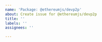 ```yaml
---
name: 'Package: @ethereumjs/devp2p'
about: Create issue for @ethereumjs/devp2p
title: ''
labels: ''
assignees: ''

---
```



